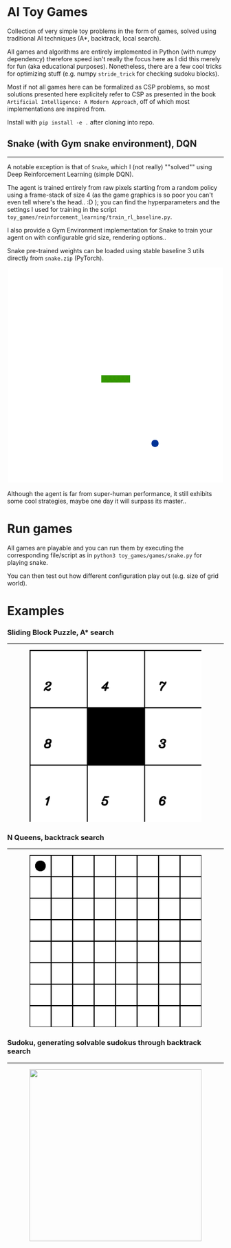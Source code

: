 # AI Toy Games

Collection of very simple toy problems in the form of games, solved using traditional AI techniques (A*, backtrack, local search).

All games and algorithms are entirely implemented in Python (with numpy dependency) therefore speed isn't really the focus here as I did this merely for fun (aka educational purposes). Nonetheless, there are a few cool tricks for optimizing stuff (e.g. numpy `stride_trick` for checking sudoku blocks).

Most if not all games here can be formalized as CSP problems, so most solutions presented here explicitely refer to CSP as presented in the book `Artificial Intelligence: A Modern Approach`, off of which most implementations are inspired from.

Install with `pip install -e .` after cloning into repo.

## Snake (with Gym snake environment), DQN
___
A notable exception is that of `Snake`, which I (not really) ""solved"" using Deep Reinforcement Learning (simple DQN).

The agent is trained entirely from raw pixels starting from a random policy using a frame-stack of size 4 (as the game graphics is so poor you can't even tell where's the head.. :D ); you can find the hyperparameters and the settings I used for training in the script `toy_games/reinforcement_learning/train_rl_baseline.py`.

I also provide a Gym Environment implementation for Snake to train your agent on with configurable grid size, rendering options.. 

Snake pre-trained weights can be loaded using stable baseline 3 utils directly from `snake.zip` (PyTorch). 
<p align="center">
<img src="assets/snake.gif" width="500" height="500">
</p>

Although the agent is far from super-human performance, it still exhibits some cool strategies, maybe one day it will surpass its master..

# Run games
All games are playable and you can run them by executing the corresponding file/script as in `python3 toy_games/games/snake.py` for playing snake.

You can then test out how different configuration play out (e.g. size of grid world).
# Examples
### Sliding Block Puzzle, A* search
___
<p align="center">
<img src="assets/sbp.gif" width="400" height="400">
</p>

### N Queens, backtrack search
___
<p align="center">
<img src="assets/nqueens.gif" width="400" height="400">
</p>

### Sudoku, generating solvable sudokus through backtrack search
___
<p align="center">
    <img src="assets/sudoku.gif" width="400" height="400">
</p>
